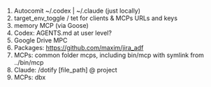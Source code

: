 1. Autocomit ~/.codex | ~/.claude (just locally)
1. target_env_toggle / tet for clients & MCPs URLs and keys
1. memory MCP (via Goose)
1. Codex: AGENTS.md at user level?
1. Google Drive MPC
1. Packages: https://github.com/maxim/jira_adf
1. MCPs: common folder mcps, including bin/mcp with symlink from ../bin/mcp
1. Claude: /dotify [file_path] @ project
1. MCPs: dbx
